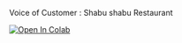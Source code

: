 Voice of Customer : Shabu shabu Restaurant

[![Open In Colab](https://colab.research.google.com/assets/colab-badge.svg)](https://colab.research.google.com/github/Ph-Analytic/BADS7105_CRM_ANALYTICS_AND_INTELLIGENCE/blob/Homework-11-%E2%80%93-Voice-of-Customer/Voice_Customer_edit.ipynb)
